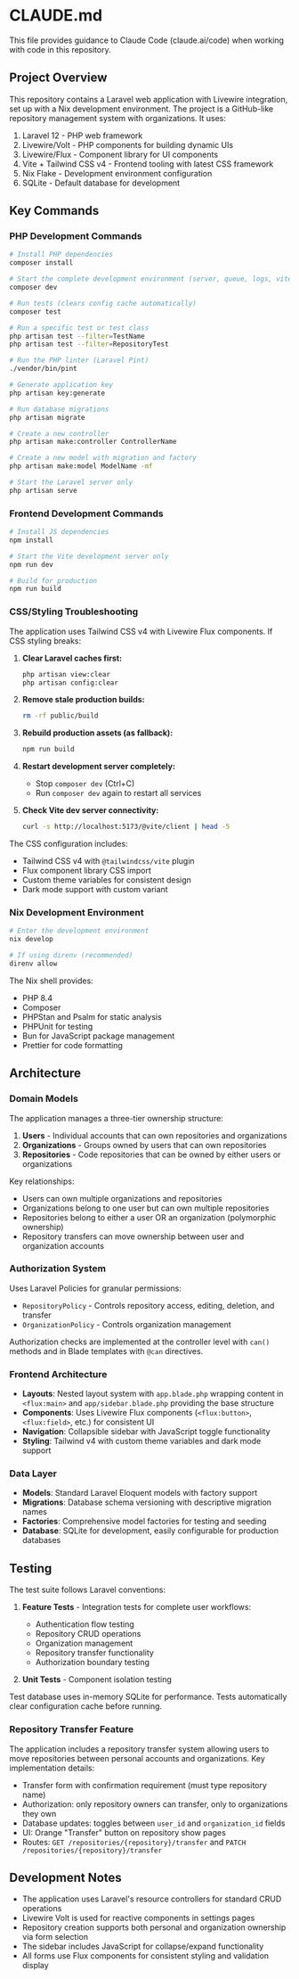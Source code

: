 # CLAUDE.md

This file provides guidance to Claude Code (claude.ai/code) when working with code in this repository.

## Project Overview

This repository contains a Laravel web application with Livewire integration, set up with a Nix development environment. The project is a GitHub-like repository management system with organizations. It uses:

1. Laravel 12 - PHP web framework
2. Livewire/Volt - PHP components for building dynamic UIs
3. Livewire/Flux - Component library for UI components
4. Vite + Tailwind CSS v4 - Frontend tooling with latest CSS framework
5. Nix Flake - Development environment configuration
6. SQLite - Default database for development

## Key Commands

### PHP Development Commands

```bash
# Install PHP dependencies
composer install

# Start the complete development environment (server, queue, logs, vite)
composer dev

# Run tests (clears config cache automatically)
composer test

# Run a specific test or test class
php artisan test --filter=TestName
php artisan test --filter=RepositoryTest

# Run the PHP linter (Laravel Pint)
./vendor/bin/pint

# Generate application key
php artisan key:generate

# Run database migrations
php artisan migrate

# Create a new controller
php artisan make:controller ControllerName

# Create a new model with migration and factory
php artisan make:model ModelName -mf

# Start the Laravel server only
php artisan serve
```

### Frontend Development Commands

```bash
# Install JS dependencies
npm install

# Start the Vite development server only
npm run dev

# Build for production
npm run build
```

### CSS/Styling Troubleshooting

The application uses Tailwind CSS v4 with Livewire Flux components. If CSS styling breaks:

1. **Clear Laravel caches first:**

    ```bash
    php artisan view:clear
    php artisan config:clear
    ```

2. **Remove stale production builds:**

    ```bash
    rm -rf public/build
    ```

3. **Rebuild production assets (as fallback):**

    ```bash
    npm run build
    ```

4. **Restart development server completely:**

    - Stop `composer dev` (Ctrl+C)
    - Run `composer dev` again to restart all services

5. **Check Vite dev server connectivity:**
    ```bash
    curl -s http://localhost:5173/@vite/client | head -5
    ```

The CSS configuration includes:

- Tailwind CSS v4 with `@tailwindcss/vite` plugin
- Flux component library CSS import
- Custom theme variables for consistent design
- Dark mode support with custom variant

### Nix Development Environment

```bash
# Enter the development environment
nix develop

# If using direnv (recommended)
direnv allow
```

The Nix shell provides:

- PHP 8.4
- Composer
- PHPStan and Psalm for static analysis
- PHPUnit for testing
- Bun for JavaScript package management
- Prettier for code formatting

## Architecture

### Domain Models

The application manages a three-tier ownership structure:

1. **Users** - Individual accounts that can own repositories and organizations
2. **Organizations** - Groups owned by users that can own repositories
3. **Repositories** - Code repositories that can be owned by either users or organizations

Key relationships:

- Users can own multiple organizations and repositories
- Organizations belong to one user but can own multiple repositories
- Repositories belong to either a user OR an organization (polymorphic ownership)
- Repository transfers can move ownership between user and organization accounts

### Authorization System

Uses Laravel Policies for granular permissions:

- `RepositoryPolicy` - Controls repository access, editing, deletion, and transfer
- `OrganizationPolicy` - Controls organization management

Authorization checks are implemented at the controller level with `can()` methods and in Blade templates with `@can` directives.

### Frontend Architecture

- **Layouts**: Nested layout system with `app.blade.php` wrapping content in `<flux:main>` and `app/sidebar.blade.php` providing the base structure
- **Components**: Uses Livewire Flux components (`<flux:button>`, `<flux:field>`, etc.) for consistent UI
- **Navigation**: Collapsible sidebar with JavaScript toggle functionality
- **Styling**: Tailwind v4 with custom theme variables and dark mode support

### Data Layer

- **Models**: Standard Laravel Eloquent models with factory support
- **Migrations**: Database schema versioning with descriptive migration names
- **Factories**: Comprehensive model factories for testing and seeding
- **Database**: SQLite for development, easily configurable for production databases

## Testing

The test suite follows Laravel conventions:

1. **Feature Tests** - Integration tests for complete user workflows:

    - Authentication flow testing
    - Repository CRUD operations
    - Organization management
    - Repository transfer functionality
    - Authorization boundary testing

2. **Unit Tests** - Component isolation testing

Test database uses in-memory SQLite for performance. Tests automatically clear configuration cache before running.

### Repository Transfer Feature

The application includes a repository transfer system allowing users to move repositories between personal accounts and organizations. Key implementation details:

- Transfer form with confirmation requirement (must type repository name)
- Authorization: only repository owners can transfer, only to organizations they own
- Database updates: toggles between `user_id` and `organization_id` fields
- UI: Orange "Transfer" button on repository show pages
- Routes: `GET /repositories/{repository}/transfer` and `PATCH /repositories/{repository}/transfer`

## Development Notes

- The application uses Laravel's resource controllers for standard CRUD operations
- Livewire Volt is used for reactive components in settings pages
- Repository creation supports both personal and organization ownership via form selection
- The sidebar includes JavaScript for collapse/expand functionality
- All forms use Flux components for consistent styling and validation display
